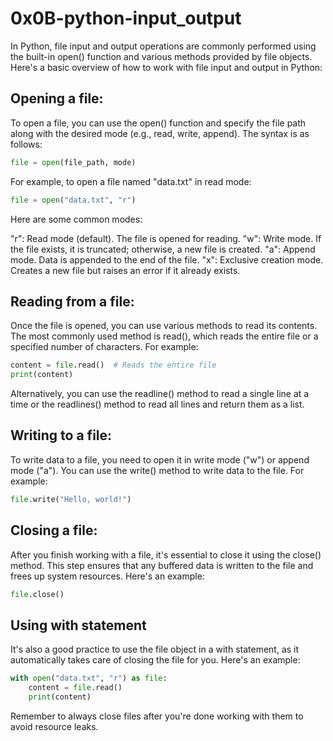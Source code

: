 # 0x0B-python-input_output
In Python, file input and output operations are commonly performed using the built-in open() function and various methods provided by file objects. Here's a basic overview of how to work with file input and output in Python:

## Opening a file:
To open a file, you can use the open() function and specify the file path along with the desired mode (e.g., read, write, append). The syntax is as follows:

```python
file = open(file_path, mode)
```
For example, to open a file named "data.txt" in read mode:

```python
file = open("data.txt", "r")
```
Here are some common modes:

"r": Read mode (default). The file is opened for reading.
"w": Write mode. If the file exists, it is truncated; otherwise, a new file is created.
"a": Append mode. Data is appended to the end of the file.
"x": Exclusive creation mode. Creates a new file but raises an error if it already exists.

## Reading from a file:
Once the file is opened, you can use various methods to read its contents. The most commonly used method is read(), which reads the entire file or a specified number of characters. For example:

```python
content = file.read()  # Reads the entire file
print(content)
```
Alternatively, you can use the readline() method to read a single line at a time or the readlines() method to read all lines and return them as a list.

## Writing to a file:
To write data to a file, you need to open it in write mode ("w") or append mode ("a"). You can use the write() method to write data to the file. For example:

```python
file.write("Hello, world!")
```

## Closing a file:
After you finish working with a file, it's essential to close it using the close() method. This step ensures that any buffered data is written to the file and frees up system resources. Here's an example:

```python
file.close()
```
## Using with statement
It's also a good practice to use the file object in a with statement, as it automatically takes care of closing the file for you. Here's an example:

```python
with open("data.txt", "r") as file:
    content = file.read()
    print(content)
```
Remember to always close files after you're done working with them to avoid resource leaks.
